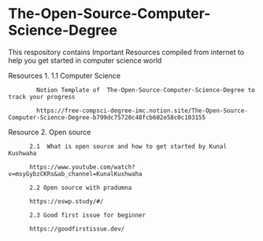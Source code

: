 # The-Open-Source-Computer-Science-Degree
This respository contains Important Resources compiled from internet to help you get started in computer science world

Resources 1. 1.1 Computer  Science 

            Notion Template of  The-Open-Source-Computer-Science-Degree to track your progress 

            https://free-compsci-degree-imc.notion.site/The-Open-Source-Computer-Science-Degree-b799dc75720c48fcb602e58c0c103155
            
            
Resource 2. Open source

          2.1  What is open source and how to get started by Kunal Kushwaha 
          
          https://www.youtube.com/watch?v=msyGybzCKRs&ab_channel=KunalKushwaha
            
          2.2 Open source with pradumna
          
          https://oswp.study/#/
          
          2.3 Good first issue for beginner
          
          https://goodfirstissue.dev/
